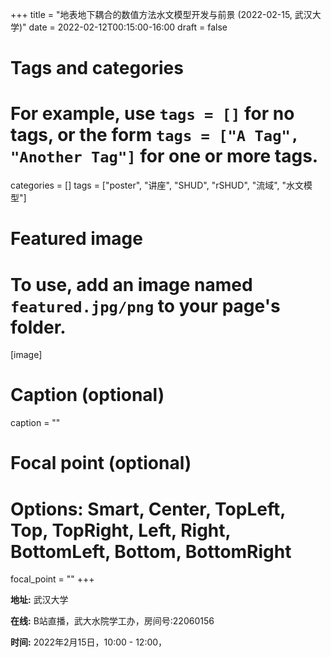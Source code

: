 +++
title = "地表地下耦合的数值方法水文模型开发与前景 (2022-02-15, 武汉大学)"
date = 2022-02-12T00:15:00-16:00
draft = false

# Tags and categories
# For example, use `tags = []` for no tags, or the form `tags = ["A Tag", "Another Tag"]` for one or more tags.
categories = []
tags = ["poster", "讲座", "SHUD", "rSHUD", "流域", "水文模型"]
# Featured image
# To use, add an image named `featured.jpg/png` to your page's folder.
[image]
  # Caption (optional)
  caption = ""

  # Focal point (optional)
  # Options: Smart, Center, TopLeft, Top, TopRight, Left, Right, BottomLeft, Bottom, BottomRight
  focal_point = ""
+++


**地址:** 武汉大学

**在线:** B站直播，武大水院学工办，房间号:22060156

**时间:** 2022年2月15日，10:00 - 12:00，
